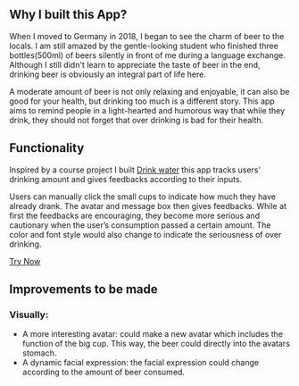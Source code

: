## Why I built this App?

When I moved to Germany in 2018, I began to see the charm of beer to the locals. I am still amazed by the gentle-looking student who finished three bottles(500ml) of beers silently in front of me during a language exchange. Although I still didn't learn to appreciate the taste of beer in the end, drinking beer is obviously an integral part of life here.

A moderate amount of beer is not only relaxing and enjoyable, it can also be good for your health, but drinking too much is a different story. This app aims to remind people in a light-hearted and humorous way that while they drink, they should not forget that over drinking is bad for their health.

## Functionality

Inspired by a course project I built [Drink water](https://mmkrty.github.io/50-drink-water/) this app tracks users’ drinking amount and gives feedbacks according to their inputs.

Users can manually click the small cups to indicate how much they have already drank. The avatar and message box then gives feedbacks. While at first the feedbacks are encouraging, they become more serious and cautionary when the user’s consumption passed a certain amount. The color and font style would also change to indicate the seriousness of over drinking.

[Try Now](https://mmkrty.github.io/myprojects-drink-beer/)

## Improvements to be made

### Visually:

- A more interesting avatar: could make a new avatar which includes the function of the big cup. This way, the beer could directly into the avatars stomach.
- A dynamic facial expression: the facial expression could change according to the amount of beer consumed.
